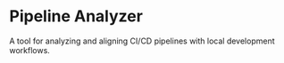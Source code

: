 # Pipeline Analyzer

A tool for analyzing and aligning CI/CD pipelines with local development workflows.
